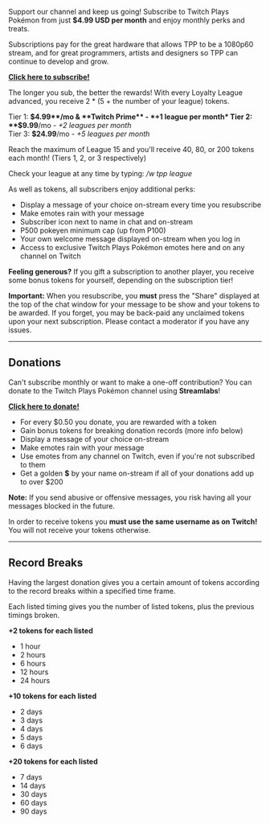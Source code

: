Support our channel and keep us going!  Subscribe to Twitch Plays Pokémon from just **$4.99 USD per month** and enjoy monthly perks and treats.

Subscriptions pay for the great hardware that allows TPP to be a 1080p60 stream, and for great programmers, artists and designers so TPP can continue to develop and grow.

[**Click here to subscribe!**](https://secure.twitch.tv/products/twitchplayspokemon)

The longer you sub, the better the rewards!  With every Loyalty League advanced, you receive 2 * (5 + the number of your league) tokens.

Tier 1: **$4.99**/mo & **Twitch Prime** - *+1 league per month*  
Tier 2: **$9.99**/mo - *+2 leagues per month*  
Tier 3: **$24.99**/mo - *+5 leagues per month*  

Reach the maximum of League 15 and you'll receive 40, 80, or 200 tokens each month! (Tiers 1, 2, or 3 respectively)

Check your league at any time by typing: */w tpp league*

As well as tokens, all subscribers enjoy additional perks:

* Display a message of your choice on-stream every time you resubscribe
* Make emotes rain with your message
* Subscriber icon next to name in chat and on-stream
* P500 pokeyen minimum cap (up from P100)
* Your own welcome message displayed on-stream when you log in
* Access to exclusive Twitch Plays Pokémon emotes here and on any channel on Twitch

**Feeling generous?** If you gift a subscription to another player, you receive some bonus tokens for yourself, depending on the subscription tier!

**Important:**  When you resubscribe, you **must** press the "Share" displayed at the top of the chat window for your message to be show and your tokens to be awarded.  If you forget, you may be back-paid any unclaimed tokens upon your next subscription.  Please contact a moderator if you have any issues.
*****
## Donations

Can't subscribe monthly or want to make a one-off contribution?  You can donate to the Twitch Plays Pokémon channel using **Streamlabs**! 

[**Click here to donate!**](https://streamlabs.com/twitchplayspokemon)

* For every $0.50 you donate, you are rewarded with a token
* Gain bonus tokens for breaking donation records (more info below)
* Display a message of your choice on-stream
* Make emotes rain with your message
* Use emotes from any channel on Twitch, even if you're not subscribed to them
* Get a golden **$** by your name on-stream if all of your donations add up to over $200

**Note:** If you send abusive or offensive messages, you risk having all your messages blocked in the future.

In order to receive tokens you **must use the same username as on Twitch!**  You will not receive your tokens otherwise.
*****
## Record Breaks

Having the largest donation gives you a certain amount of tokens according to the record breaks within a specified time frame. 

Each listed timing gives you the number of listed tokens, plus the previous timings broken.

**+2 tokens for each listed**
* 1 hour
* 2 hours
* 6 hours
* 12 hours
* 24 hours

**+10 tokens for each listed**
* 2 days
* 3 days
* 4 days
* 5 days
* 6 days

**+20 tokens for each listed**
* 7 days
* 14 days
* 30 days
* 60 days
* 90 days
